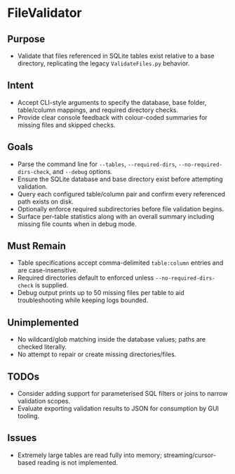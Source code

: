 # FileValidator

## Purpose
- Validate that files referenced in SQLite tables exist relative to a base directory, replicating the legacy `ValidateFiles.py` behavior.

## Intent
- Accept CLI-style arguments to specify the database, base folder, table/column mappings, and required directory checks.
- Provide clear console feedback with colour-coded summaries for missing files and skipped checks.

## Goals
- Parse the command line for `--tables`, `--required-dirs`, `--no-required-dirs-check`, and `--debug` options.
- Ensure the SQLite database and base directory exist before attempting validation.
- Query each configured table/column pair and confirm every referenced path exists on disk.
- Optionally enforce required subdirectories before file validation begins.
- Surface per-table statistics along with an overall summary including missing file counts when in debug mode.

## Must Remain
- Table specifications accept comma-delimited `table:column` entries and are case-insensitive.
- Required directories default to enforced unless `--no-required-dirs-check` is supplied.
- Debug output prints up to 50 missing files per table to aid troubleshooting while keeping logs bounded.

## Unimplemented
- No wildcard/glob matching inside the database values; paths are checked literally.
- No attempt to repair or create missing directories/files.

## TODOs
- Consider adding support for parameterised SQL filters or joins to narrow validation scopes.
- Evaluate exporting validation results to JSON for consumption by GUI tooling.

## Issues
- Extremely large tables are read fully into memory; streaming/cursor-based reading is not implemented.
